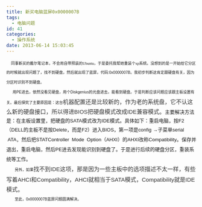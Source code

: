 ```yaml
---
title: 新买电脑蓝屏0x0000007B
tags:
  - 电脑问题
id: 41
categories:
  - 操作系统
date: 2013-06-14 15:03:45
---
```


<div style="font-family: 'lucida Grande', Verdana; line-height: 23px;"><span style="line-height: 22px; font-size: x-small;">&nbsp; &nbsp; &nbsp;同事新买的戴尔笔记本，不会用自带预装的Ubuntu，于是委托我帮她重装个xp<span style="line-height: 1.5;">系统。没想到的是一开始给它分区的时候就出现问题了，找不到硬盘，然后就出现了蓝屏，</span><span style="font-family: 'Microsoft Yahei', Arial, SimSun, 'Hiragino Sans GB', PMingLiu, Verdana, sans-serif; line-height: 26px;">代码:0x0000007B。我初步判断这肯定跟硬盘有关，因为分区时识别不到硬盘。</span></span></div>
<div style="font-family: 'lucida Grande', Verdana; line-height: 23px;"><span style="line-height: 22px; font-size: x-small;"><span style="font-family: 'Microsoft Yahei', Arial, SimSun, 'Hiragino Sans GB', PMingLiu, Verdana, sans-serif; line-height: 26px;">&nbsp; &nbsp; &nbsp; 用PE进去，依然没看见硬盘，用个D</span><span style="font-family: 'Microsoft Yahei', Arial, SimSun, 'Hiragino Sans GB', PMingLiu, Verdana, sans-serif;"><span style="line-height: 19px;">iskgenius的光盘进去，能看到硬盘。于是判断应该问题应该跟主板设置有关。最后探究了主要原因是：这台</span></span></span><span style="color: #333333; font-family: 'Microsoft Yahei', Arial, SimSun, 'Hiragino Sans GB', PMingLiu, Verdana, sans-serif; font-size: 15px; line-height: 26px;">机器配置还是比较新的，作为老的系统盘，它不认这么新的硬盘接口，所以得进BIOS把硬盘模式改成IDE兼容模式。</span><span style="line-height: 22px; font-size: small; font-family: 'Microsoft Yahei', Arial, SimSun, 'Hiragino Sans GB', PMingLiu, Verdana, sans-serif;">主要解决方法是：在主板设置里，把硬盘的SATA模式改为IDE模式。具体如下：重启电脑，按F2（DELL的主板不是按Delete，而是F2）进入BIOS，</span><span style="font-size: small; font-family: 'Microsoft Yahei', Arial, SimSun, 'Hiragino Sans GB', PMingLiu, Verdana, sans-serif; line-height: 26px;">第一项是config &rarr;子菜单serial &nbsp;ATA，然后把STATController &nbsp;Mode &nbsp;Option（AHXI）的AHXI改称Compatibility。保存并退出，重启电脑，然后PE进去发现能识别到硬盘了。于是进行后续的硬盘分区，重装系统等工作。</span></div>
<div style="font-family: 'lucida Grande', Verdana; line-height: 23px;"><span style="line-height: 22px; font-size: x-small;"><span style="font-family: 'Microsoft Yahei', Arial, SimSun, 'Hiragino Sans GB', PMingLiu, Verdana, sans-serif; line-height: 26px;">&nbsp; &nbsp; &nbsp; &nbsp; 另外，如果</span></span><span style="color: #333333; font-family: 'Microsoft Yahei', Arial, SimSun, 'Hiragino Sans GB', PMingLiu, Verdana, sans-serif; font-size: 15px; line-height: 26px;">找不到IDE这项，那是因为一些主板中的选项描述不太一样，有些写着AHCI和Compatibility，AHCI就相当于SATA模式，Compatibility就是IDE模式。</span></div>
<div style="font-family: 'lucida Grande', Verdana; line-height: 23px;"><span style="line-height: 22px; font-size: x-small;"><span style="font-family: 'Microsoft Yahei', Arial, SimSun, 'Hiragino Sans GB', PMingLiu, Verdana, sans-serif; line-height: 26px;">&nbsp; &nbsp; &nbsp; &nbsp; 至此，</span><span style="font-family: 'Microsoft Yahei', Arial, SimSun, 'Hiragino Sans GB', PMingLiu, Verdana, sans-serif;"><span style="line-height: 26px;">0x0000007B</span></span><span style="font-family: 'Microsoft Yahei', Arial, SimSun, 'Hiragino Sans GB', PMingLiu, Verdana, sans-serif; line-height: 26px;">蓝屏问题圆满解决。</span></span></div>